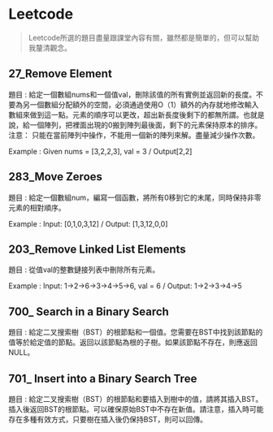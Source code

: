 # Leetcode
>Leetcode所選的題目盡量跟課堂內容有關，雖然都是簡單的，但可以幫助我釐清觀念。

## 27_Remove Element
題目 : 給定一個數組nums和一個值val，刪除該值的所有實例並返回新的長度。不要為另一個數組分配額外的空間，必須通過使用O（1）額外的內存就地修改輸入數組來做到這一點。元素的順序可以更改，超出新長度後剩下的都無所謂。也就是說，給一個陣列，把裡面出現的0搬到陣列最後面，剩下的元素保持原本的排序。注意：
只能在當前陣列中操作，不能用一個新的陣列來解。盡量減少操作次數。

Example : Given nums = [3,2,2,3], val = 3 / Output[2,2]

## 283_Move Zeroes
題目 : 給定一個數組num，編寫一個函數，將所有0移到它的末尾，同時保持非零元素的相對順序。

Example : Input: [0,1,0,3,12] / Output: [1,3,12,0,0]

## 203_Remove Linked List Elements
題目 : 從值val的整數鏈接列表中刪除所有元素。

Example : Input:  1->2->6->3->4->5->6, val = 6 / Output: 1->2->3->4->5

## 700_ Search in a Binary Search
題目 : 給定二叉搜索樹（BST）的根節點和一個值。您需要在BST中找到該節點的值等於給定值的節點。返回以該節點為根的子樹。如果該節點不存在，則應返回NULL。

## 701_ Insert into a Binary Search Tree
題目 : 給定二叉搜索樹（BST）的根節點和要插入到樹中的值，請將其插入BST。插入後返回BST的根節點。可以確保原始BST中不存在新值。請注意，插入時可能存在多種有效方式，只要樹在插入後仍保持BST，則可以回傳。

